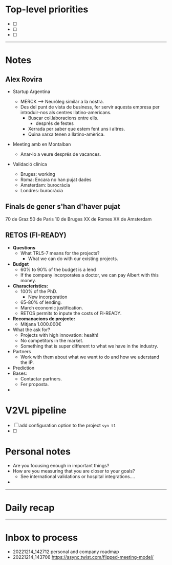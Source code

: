 # Top-level priorities
- [ ] 
- [ ] 
- [ ] 



---
# Notes

## Alex Rovira
- Startup Argentina
	- MERCK --> Neuròleg similar a la nostra. 
	- Des del punt de vista de business, fer servir aquesta empresa per introduir-nos als centres llatino-americans. 
		- Buscar col.laboracions entre ells. 
			- després de festes
		- Xerrada per saber que estem fent uns i altres. 
		- Quina xarxa tenen a llatino-amèrica. 

- Meeting amb en Montalban
	- Anar-lo a veure després de vacances. 

- Validació clínica
	- Bruges: working
	- Roma: Encara no han pujat dades 
	- Amsterdam: burocràcia
	- Londres: burocràcia 

## Finals de gener s'han d'haver pujat
70 de Graz
50 de Paris
10 de Bruges
XX de Romes 
XX de Amsterdam

## RETOS (FI-READY)
* **Questions**
	* What TRL5-7 means for the projects? 
		* What we can do with our existing projects. 
* **Budget**
	* 60% to 90% of the budget is a lend
	* If the company incorporates a doctor, we can pay Albert with this money. 
* **Characteristics:** 
	* 100% of the PhD. 
		* New incorporation
	* 65-80% of lending. 
	* March economic justification.
	* RETOS permits to inpute the costs of FI-READY. 
* **Recomanacions de projecte:** 
	* Mitjana 1.000.000€
* What the ask for? 
	* Projects with high innovation: health! 
	* No competitors in the market. 
	* Something that is super different to what we have in the industry. 
* Partners
	* Work with them about what we want to do and how we uderstand the IP. 
* Prediction
* Bases:
	* Contactar partners.
	* Fer proposta. 
* 





# V2VL pipeline
- [ ] add configuration option to the project `syn t1`
- [ ] 

# Personal notes
- Are you focusing enough in important things? 
- How are you measuring that you are closer to your goals?
	- See international validations or hospital integrations....
- 
--- 
# Daily recap





--- 
# Inbox to process
- 20221214_142712 personal and company roadmap
- 20221214_143706 https://async.twist.com/flipped-meeting-model/
